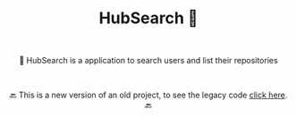 <h1 align="center" margin="30px 0">HubSearch 🔎</h1>

<br>

<p align="center" padding="15px 0"><g-emoji class="g-emoji" alias="bust_in_silhouette" fallback-src="https://github.githubassets.com/images/icons/emoji/unicode/1f464.png">👤</g-emoji> HubSearch is a application to search users and list their repositories</p>

<br>

<p align="center">🔙 This is a new version of an old project, to see the legacy code <a href="https://github.com/vncsrbro/gitstar" target="_blank">click here</a>. 🔙</p>
